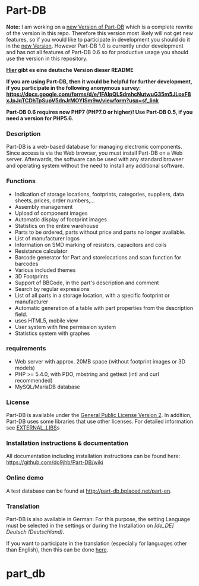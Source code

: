 # Part-DB

**Note:** I am working on a [new Version of Part-DB](https://github.com/Part-DB/Part-DB-symfony) which is a complete rewrite of the version in this repo. Therefore this version most likely will not get new features, so if you would like to participate in development you should do it in the [new Version](https://github.com/Part-DB/Part-DB-symfony). However Part-DB 1.0 is currently under development and has not all features of Part-DB 0.6 so for productive usage you should use the version in this repository.  

**[Hier](README_DE.md) gibt es eine deutsche Version dieser README**

**If you are using Part-DB, then it would be helpful for further development, if you participate in the following anonymous survey:
https://docs.google.com/forms/d/e/1FAIpQLSdmhcNutwuG35m5JLpxF8xJpJqTCDhTpSupV5dnJrMOYISm9w/viewform?usp=sf_link**

**Part-DB 0.6 requires now PHP7 (PHP7.0 or higher)! Use Part-DB 0.5, if you need a version for PHP5.6.**

### Description

Part-DB is a web-based database for managing electronic components. Since access is via the Web browser, you must install Part-DB on a Web server. Afterwards, the software can be used with any standard browser and operating system without the need to install any additional software.

### Functions

* Indication of storage locations, footprints, categories, suppliers, data sheets, prices, order numbers,...
* Assembly management
* Upload of component images
* Automatic display of footprint images
* Statistics on the entire warehouse
* Parts to be ordered, parts without price and parts no longer available.
* List of manufacturer logos
* Information on SMD marking of resistors, capacitors and coils
* Resistance calculator
* Barcode generator for Part and storelocations and scan function for barcodes
* Various included themes
* 3D Footprints
* Support of BBCode, in the part's description and comment
* Search by regular expressions
* List of all parts in a storage location, with a specific footprint or manufacturer
* Automatic generation of a table with part properties from the description field.
* uses HTML5, mobile view
* User system with fine permission system
* Statistics system with graphes

### requirements

* Web server with approx. 20MB space (without footprint images or 3D models)
* PHP >= 5.4.0, with PDO, mbstring and gettext (intl and curl recommended)
* MySQL/MariaDB database

### License
Part-DB is available under the [General Public License Version 2](https://www.gnu.org/licenses/old-licenses/gpl-2.0.de.html).
In addition, Part-DB uses some libraries that use other licenses. 
For detailed information see [EXTERNAL_LIBS](readme/EXTERNAL_LIBS.md)s

### Installation instructions & documentation

All documentation including installation instructions can be found here:
<https://github.com/do9jhb/Part-DB/wiki>

### Online demo

A test database can be found at <http://part-db.bplaced.net/part-en>.

### Translation
Part-DB is also available in German: For this purpose, the setting Language must be selected in the settings or during the 
Installation on _[de_DE] Deutsch (Deutschland)_. 

If you want to participate in the translation (especially for languages other than English), 
then this can be done [here](https://crowdin.com/project/part-db).
# part_db
